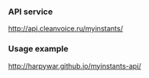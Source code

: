 
### API service
http://api.cleanvoice.ru/myinstants/

### Usage example
http://harpywar.github.io/myinstants-api/
